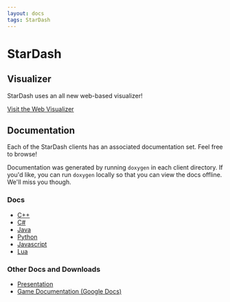 ```yaml
---
layout: docs
tags: StarDash
---
```


# StarDash

## Visualizer

StarDash uses an all new web-based visualizer!

<a href="http://vis.megaminerai.com" class="btn btn-info">
Visit the Web Visualizer<i class="fa fa-eye"></i>
</a>

## Documentation

Each of the StarDash clients has an associated documentation set. Feel
free to browse!

Documentation was generated by running ``doxygen`` in each client
directory. If you'd like, you can run ``doxygen`` locally so that you
can view the docs offline. We'll miss you though.

### Docs

* [C++](http://siggame.io/Joueur.cpp/namespacecpp__client_1_1stardash.html)
* [C#](https://siggame.io/Joueur.cs/games/index.html)
* [Java](http://siggame.io/Joueur.java/)
* [Python](https://siggame.io/Joueur.py/stardash/index.html)
* [Javascript](http://siggame.io/Joueur.js/stardash.html)
* [Lua](http://siggame.io/Joueur.lua/stardash/)
### Other Docs and Downloads

* [Presentation](https://docs.google.com/presentation/d/1-n-F1yyLx92PJx3UTuBjs9FGgjoE6F2oaf-_gprxj4w/edit?usp=sharing)
* [Game Documentation (Google Docs)](https://docs.google.com/document/d/1UCKtIpaOLhrnO9uPGsm1HbnVhnbvT68EZz46iX3iA4k/edit?usp=sharing)
